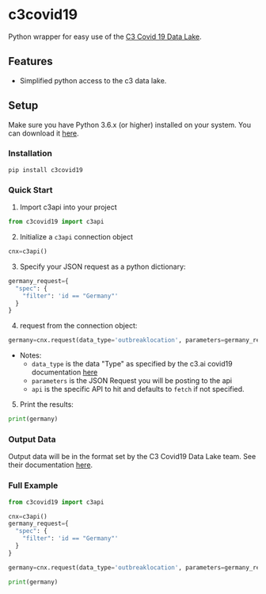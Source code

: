 c3covid19
==========
Python wrapper for easy use of the [C3 Covid 19 Data Lake](https://c3.ai/covid-19-api-documentation/#section/Using-C3.ai-APIs).

Features
--------

- Simplified python access to the c3 data lake.

Setup
----------

Make sure you have Python 3.6.x (or higher) installed on your system. You can download it [here](https://www.python.org/downloads/).

### Installation

```
pip install c3covid19
```

### Quick Start
1) Import c3api into your project
```py
from c3covid19 import c3api
```

2) Initialize a `c3api` connection object
```py
cnx=c3api()
```

3) Specify your JSON request as a python dictionary:
```py
germany_request={
  "spec": {
    "filter": 'id == "Germany"'
  }
}
```

4) request from the connection object:
```py
germany=cnx.request(data_type='outbreaklocation', parameters=germany_request, api='fetch')
```
  - Notes:
    - `data_type` is the data "Type" as specified by the c3.ai covid19 documentation [here](https://c3.ai/covid-19-api-documentation/#section/C3.ai-APIs-for-COVID-19-Unified-Data)
    - `parameters` is the JSON Request you will be posting to the api
    - `api` is the specific API to hit and defaults to `fetch` if not specified.

5) Print the results:
```py
print(germany)
```


### Output Data
Output data will be in the format set by the C3 Covid19 Data Lake team. See their documentation [here](https://c3.ai/covid-19-api-documentation/#section/Using-C3.ai-APIs).


### Full Example
```py
from c3covid19 import c3api

cnx=c3api()
germany_request={
  "spec": {
    "filter": 'id == "Germany"'
  }
}

germany=cnx.request(data_type='outbreaklocation', parameters=germany_request)

print(germany)
```
